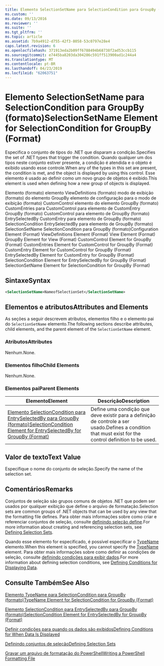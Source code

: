 ```yaml
---
title: Elemento SelectionSetName para SelectionCondition para GroupBy (formato) | Microsoft Docs
ms.custom: ''
ms.date: 09/13/2016
ms.reviewer: ''
ms.suite: ''
ms.tgt_pltfrm: ''
ms.topic: article
ms.assetid: 7b9a4912-d755-42f3-8058-53c0797e28e4
caps.latest.revision: 6
ms.openlocfilehash: 371913eda2b09ff6788494b68738f2ad53ccb115
ms.sourcegitcommit: e7445ba8203da304286c591ff513900ad1c244a4
ms.translationtype: MT
ms.contentlocale: pt-BR
ms.lasthandoff: 04/23/2019
ms.locfileid: "62063751"
---
```

# <a name="selectionsetname-element-for-selectioncondition-for-groupby-format"></a><span data-ttu-id="f4a99-102">Elemento SelectionSetName para SelectionCondition para GroupBy (formato)</span><span class="sxs-lookup"><span data-stu-id="f4a99-102">SelectionSetName Element for SelectionCondition for GroupBy (Format)</span></span>

<span data-ttu-id="f4a99-103">Especifica o conjunto de tipos do .NET que disparam a condição.</span><span class="sxs-lookup"><span data-stu-id="f4a99-103">Specifies the set of .NET types that trigger the condition.</span></span> <span data-ttu-id="f4a99-104">Quando qualquer um dos tipos neste conjunto estiver presente, a condição é atendida e o objeto é exibido usando esse controle.</span><span class="sxs-lookup"><span data-stu-id="f4a99-104">When any of the types in this set are present, the condition is met, and the object is displayed by using this control.</span></span> <span data-ttu-id="f4a99-105">Esse elemento é usado ao definir como um novo grupo de objetos é exibido.</span><span class="sxs-lookup"><span data-stu-id="f4a99-105">This element is used when defining how a new group of objects is displayed.</span></span>

<span data-ttu-id="f4a99-106">Elemento (formato) elemento ViewDefinitions (formato) modo de exibição (formato) do elemento GroupBy elemento de configuração para o modo de exibição (formato) CustomControl elemento do elemento GroupBy (formato) CustomEntries para CustomControl para elemento de CustomEntry GroupBy (formato) CustomControl para elemento de GroupBy (formato) EntrySelectedBy CustomEntry para elemento de GroupBy (formato) SelectionCondition EntrySelectedBy para elemento de GroupBy (formato) SelectionSetName SelectionCondition para GroupBy (formato)</span><span class="sxs-lookup"><span data-stu-id="f4a99-106">Configuration Element (Format) ViewDefinitions Element (Format) View Element (Format) GroupBy Element for View (Format) CustomControl Element for GroupBy (Format) CustomEntries Element for CustomControl for GroupBy (Format) CustomEntry Element for CustomControl for GroupBy (Format) EntrySelectedBy Element for CustomEntry for GroupBy (Format) SelectionCondition Element for EntrySelectedBy for GroupBy (Format) SelectionSetName Element for SelectionCondition for GroupBy (Format)</span></span>

## <a name="syntax"></a><span data-ttu-id="f4a99-107">Sintaxe</span><span class="sxs-lookup"><span data-stu-id="f4a99-107">Syntax</span></span>

```xml
<SelectionSetName>NameofSelectionSet</SelectionSetName>
```

## <a name="attributes-and-elements"></a><span data-ttu-id="f4a99-108">Elementos e atributos</span><span class="sxs-lookup"><span data-stu-id="f4a99-108">Attributes and Elements</span></span>

<span data-ttu-id="f4a99-109">As seções a seguir descrevem atributos, elementos filho e o elemento pai do `SelectionSetName` elemento.</span><span class="sxs-lookup"><span data-stu-id="f4a99-109">The following sections describe attributes, child elements, and the parent element of the `SelectionSetName` element.</span></span>

### <a name="attributes"></a><span data-ttu-id="f4a99-110">Atributos</span><span class="sxs-lookup"><span data-stu-id="f4a99-110">Attributes</span></span>

<span data-ttu-id="f4a99-111">Nenhum.</span><span class="sxs-lookup"><span data-stu-id="f4a99-111">None.</span></span>

### <a name="child-elements"></a><span data-ttu-id="f4a99-112">Elementos filho</span><span class="sxs-lookup"><span data-stu-id="f4a99-112">Child Elements</span></span>

<span data-ttu-id="f4a99-113">Nenhum.</span><span class="sxs-lookup"><span data-stu-id="f4a99-113">None.</span></span>

### <a name="parent-elements"></a><span data-ttu-id="f4a99-114">Elementos pai</span><span class="sxs-lookup"><span data-stu-id="f4a99-114">Parent Elements</span></span>

|<span data-ttu-id="f4a99-115">Elemento</span><span class="sxs-lookup"><span data-stu-id="f4a99-115">Element</span></span>|<span data-ttu-id="f4a99-116">Descrição</span><span class="sxs-lookup"><span data-stu-id="f4a99-116">Description</span></span>|
|-------------|-----------------|
|[<span data-ttu-id="f4a99-117">Elemento SelectionCondition para EntrySelectedBy para GroupBy (formato)</span><span class="sxs-lookup"><span data-stu-id="f4a99-117">SelectionCondition Element for EntrySelectedBy for GroupBy (Format)</span></span>](./selectioncondition-element-for-entryselectedby-for-groupby-format.md)|<span data-ttu-id="f4a99-118">Define uma condição que deve existir para a definição de controle a ser usado.</span><span class="sxs-lookup"><span data-stu-id="f4a99-118">Defines a condition that must exist for the control definition to be used.</span></span>|

## <a name="text-value"></a><span data-ttu-id="f4a99-119">Valor de texto</span><span class="sxs-lookup"><span data-stu-id="f4a99-119">Text Value</span></span>

<span data-ttu-id="f4a99-120">Especifique o nome do conjunto de seleção.</span><span class="sxs-lookup"><span data-stu-id="f4a99-120">Specify the name of the selection set.</span></span>

## <a name="remarks"></a><span data-ttu-id="f4a99-121">Comentários</span><span class="sxs-lookup"><span data-stu-id="f4a99-121">Remarks</span></span>

<span data-ttu-id="f4a99-122">Conjuntos de seleção são grupos comuns de objetos .NET que podem ser usados por qualquer exibição que define o arquivo de formatação.</span><span class="sxs-lookup"><span data-stu-id="f4a99-122">Selection sets are common groups of .NET objects that can be used by any view that the formatting file defines.</span></span> <span data-ttu-id="f4a99-123">Para obter mais informações sobre como criar e referenciar conjuntos de seleção, consulte [definindo seleção define](./defining-selection-sets.md).</span><span class="sxs-lookup"><span data-stu-id="f4a99-123">For more information about creating and referencing selection sets, see [Defining Selection Sets](./defining-selection-sets.md).</span></span>

<span data-ttu-id="f4a99-124">Quando esse elemento for especificado, é possível especificar o [TypeName](./typename-element-for-selectioncondition-for-groupby-format.md) elemento.</span><span class="sxs-lookup"><span data-stu-id="f4a99-124">When this element is specified, you cannot specify the [TypeName](./typename-element-for-selectioncondition-for-groupby-format.md) element.</span></span> <span data-ttu-id="f4a99-125">Para obter mais informações sobre como definir as condições de seleção, consulte [definindo condições para exibir dados](./defining-conditions-for-displaying-data.md).</span><span class="sxs-lookup"><span data-stu-id="f4a99-125">For more information about defining selection conditions, see [Defining Conditions for Displaying Data](./defining-conditions-for-displaying-data.md).</span></span>

## <a name="see-also"></a><span data-ttu-id="f4a99-126">Consulte Também</span><span class="sxs-lookup"><span data-stu-id="f4a99-126">See Also</span></span>

[<span data-ttu-id="f4a99-127">Elemento TypeName para SelectionCondition para GroupBy (formato)</span><span class="sxs-lookup"><span data-stu-id="f4a99-127">TypeName Element for SelectionCondition for GroupBy (Format)</span></span>](./typename-element-for-selectioncondition-for-groupby-format.md)

[<span data-ttu-id="f4a99-128">Elemento SelectionCondition para EntrySelectedBy para GroupBy (formato)</span><span class="sxs-lookup"><span data-stu-id="f4a99-128">SelectionCondition Element for EntrySelectedBy for GroupBy (Format)</span></span>](./selectioncondition-element-for-entryselectedby-for-groupby-format.md)

[<span data-ttu-id="f4a99-129">Definir condições para quando os dados são exibidos</span><span class="sxs-lookup"><span data-stu-id="f4a99-129">Defining Conditions for When Data Is Displayed</span></span>](./defining-conditions-for-displaying-data.md)

[<span data-ttu-id="f4a99-130">Definindo conjuntos de seleção</span><span class="sxs-lookup"><span data-stu-id="f4a99-130">Defining Selection Sets</span></span>](./defining-selection-sets.md)

[<span data-ttu-id="f4a99-131">Gravar um arquivo de formatação do PowerShell</span><span class="sxs-lookup"><span data-stu-id="f4a99-131">Writing a PowerShell Formatting File</span></span>](./writing-a-powershell-formatting-file.md)
